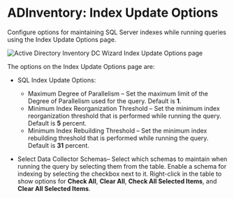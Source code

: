 # ADInventory: Index Update Options

Configure options for maintaining SQL Server indexes while running queries using the Index Update
Options page.

![Active Directory Inventory DC Wizard Index Update Options page](/img/versioned_docs/accessanalyzer_11.6/accessanalyzer/admin/datacollector/adinventory/indexupdateoptions.webp)

The options on the Index Update Options page are:

- SQL Index Update Options:

  - Maximum Degree of Parallelism – Set the maximum limit of the Degree of Parallelism used for
    the query. Default is **1**.
  - Minimum Index Reorganization Threshold – Set the minimum index reorganization threshold that
    is performed while running the query. Default is **5** percent.
  - Minimum Index Rebuilding Threshold – Set the minimum index rebuilding threshold that is
    performed while running the query. Default is **31** percent.

- Select Data Collector Schemas– Select which schemas to maintain when running the query by
  selecting them from the table. Enable a schema for indexing by selecting the checkbox next to it.
  Right-click in the table to show options for **Check All**, **Clear All**, **Check All Selected
  Items**, and **Clear All Selected Items**.
